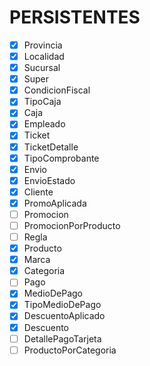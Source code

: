 # PERSISTENTES

- [x] Provincia
- [x] Localidad
- [x] Sucursal
- [x] Super
- [x] CondicionFiscal
- [x] TipoCaja
- [x] Caja
- [x] Empleado
- [x] Ticket
- [x] TicketDetalle
- [x] TipoComprobante
- [x] Envio
- [x] EnvioEstado
- [x] Cliente
- [x] PromoAplicada
- [ ] Promocion
- [ ] PromocionPorProducto
- [ ] Regla
- [x] Producto
- [x] Marca
- [x] Categoria
- [ ] Pago
- [x] MedioDePago
- [x] TipoMedioDePago
- [X] DescuentoAplicado
- [x] Descuento
- [ ] DetallePagoTarjeta
- [ ] ProductoPorCategoria 

